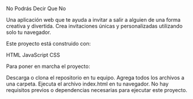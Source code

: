 No Podrás Decir Que No

Una aplicación web que te ayuda a invitar a salir a alguien de una forma creativa y divertida. Crea invitaciones únicas y personalizadas utilizando solo tu navegador.

Este proyecto está construido con:

HTML JavaScript CSS

Para poner en marcha el proyecto:

Descarga o clona el repositorio en tu equipo. Agrega todos los archivos a una carpeta. Ejecuta el archivo index.html en tu navegador. No hay requisitos previos o dependencias necesarias para ejecutar este proyecto.
